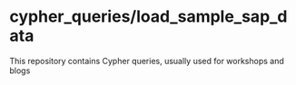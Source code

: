# cypher_queries/load_sample_sap_data
This repository contains Cypher queries, usually used for workshops and blogs
